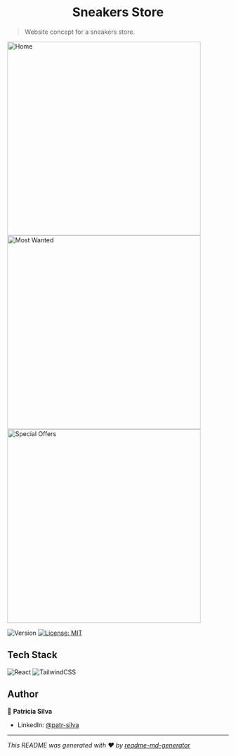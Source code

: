 <h1 align="center">Sneakers Store</h1>

> Website concept for a sneakers store.
>

<div>
<img width="440" alt="Home" src="https://github.com/user-attachments/assets/51320865-69e4-424f-89b4-cf6d51f78617">
<img width="440" alt="Most Wanted" src="https://github.com/user-attachments/assets/51fe76fe-eb92-4c75-b868-eab8d7a9b55f">
<img width="440" alt="Special Offers" src="https://github.com/user-attachments/assets/5a2041e8-1af9-4890-8126-b5cc1c25d251">
</div>

<p>
  <img alt="Version" src="https://img.shields.io/badge/version-0.0.0-blue.svg?cacheSeconds=2592000" />
  <a href="#" target="_blank">
    <img alt="License: MIT" src="https://img.shields.io/badge/License-MIT-yellow.svg" />
  </a>
</p>

## Tech Stack

![React](https://img.shields.io/badge/react-%2320232a.svg?style=plastic&logo=react&logoColor=%2361DAFB)  ![TailwindCSS](https://img.shields.io/badge/tailwindcss-%2338B2AC.svg?style=plastic&logo=tailwind-css&logoColor=white) 


## Author

👤 **Patricia Silva**

* LinkedIn: [@patr-silva](https://linkedin.com/in/patr-silva)

***
_This README was generated with ❤️ by [readme-md-generator](https://github.com/kefranabg/readme-md-generator)_
